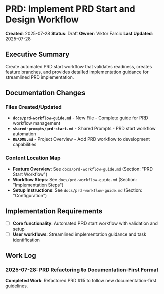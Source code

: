 # PRD: Implement PRD Start and Design Workflow

**Created**: 2025-07-28
**Status**: Draft
**Owner**: Viktor Farcic
**Last Updated**: 2025-07-28

## Executive Summary
Create automated PRD start workflow that validates readiness, creates feature branches, and provides detailed implementation guidance for streamlined PRD implementation.

## Documentation Changes

### Files Created/Updated
- **`docs/prd-workflow-guide.md`** - New File - Complete guide for PRD workflow management
- **`shared-prompts/prd-start.md`** - Shared Prompts - PRD start workflow automation
- **`README.md`** - Project Overview - Add PRD workflow to development capabilities

### Content Location Map
- **Feature Overview**: See `docs/prd-workflow-guide.md` (Section: "PRD Start Workflow")
- **Workflow Steps**: See `docs/prd-workflow-guide.md` (Section: "Implementation Steps")
- **Setup Instructions**: See `docs/prd-workflow-guide.md` (Section: "Configuration")

## Implementation Requirements
- [ ] **Core functionality**: Automated PRD start workflow with validation and setup
- [ ] **User workflows**: Streamlined implementation guidance and task identification

## Work Log

### 2025-07-28: PRD Refactoring to Documentation-First Format
**Completed Work**: Refactored PRD #15 to follow new documentation-first guidelines.